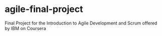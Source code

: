 # agile-final-project
Final Project for the Introduction to Agile Development and Scrum offered by IBM on Coursera
